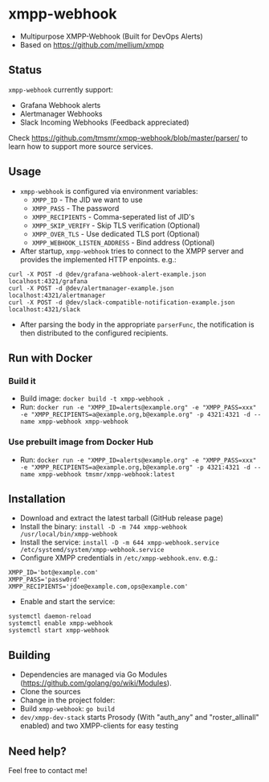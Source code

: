# xmpp-webhook
- Multipurpose XMPP-Webhook (Built for DevOps Alerts)
- Based on https://github.com/mellium/xmpp

## Status
`xmpp-webhook` currently support:

- Grafana Webhook alerts
- Alertmanager Webhooks
- Slack Incoming Webhooks (Feedback appreciated)

Check https://github.com/tmsmr/xmpp-webhook/blob/master/parser/ to learn how to support more source services.

## Usage
- `xmpp-webhook` is configured via environment variables:
    - `XMPP_ID` - The JID we want to use
    - `XMPP_PASS` - The password
    - `XMPP_RECIPIENTS` - Comma-seperated list of JID's
    - `XMPP_SKIP_VERIFY` - Skip TLS verification (Optional)
    - `XMPP_OVER_TLS` - Use dedicated TLS port (Optional)
    - `XMPP_WEBHOOK_LISTEN_ADDRESS` - Bind address (Optional)
- After startup, `xmpp-webhook` tries to connect to the XMPP server and provides the implemented HTTP enpoints. e.g.:

```
curl -X POST -d @dev/grafana-webhook-alert-example.json localhost:4321/grafana
curl -X POST -d @dev/alertmanager-example.json localhost:4321/alertmanager
curl -X POST -d @dev/slack-compatible-notification-example.json localhost:4321/slack
```
- After parsing the body in the appropriate `parserFunc`, the notification is then distributed to the configured recipients.

## Run with Docker
### Build it
- Build image: `docker build -t xmpp-webhook .`
- Run: `docker run -e "XMPP_ID=alerts@example.org" -e "XMPP_PASS=xxx" -e "XMPP_RECIPIENTS=a@example.org,b@example.org" -p 4321:4321 -d --name xmpp-webhook xmpp-webhook`
### Use prebuilt image from Docker Hub
- Run: `docker run -e "XMPP_ID=alerts@example.org" -e "XMPP_PASS=xxx" -e "XMPP_RECIPIENTS=a@example.org,b@example.org" -p 4321:4321 -d --name xmpp-webhook tmsmr/xmpp-webhook:latest`

## Installation
- Download and extract the latest tarball (GitHub release page)
- Install the binary: `install -D -m 744 xmpp-webhook /usr/local/bin/xmpp-webhook`
- Install the service: `install -D -m 644 xmpp-webhook.service /etc/systemd/system/xmpp-webhook.service`
- Configure XMPP credentials in `/etc/xmpp-webhook.env`. e.g.:

```
XMPP_ID='bot@example.com'
XMPP_PASS='passw0rd'
XMPP_RECIPIENTS='jdoe@example.com,ops@example.com'
```

- Enable and start the service:

```
systemctl daemon-reload
systemctl enable xmpp-webhook
systemctl start xmpp-webhook
```

## Building
- Dependencies are managed via Go Modules (https://github.com/golang/go/wiki/Modules).
- Clone the sources
- Change in the project folder:
- Build `xmpp-webhook`: `go build`
- `dev/xmpp-dev-stack` starts Prosody (With "auth_any" and "roster_allinall" enabled) and two XMPP-clients for easy testing

## Need help?
Feel free to contact me!
